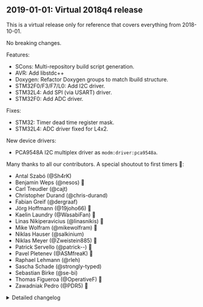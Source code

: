 ## 2019-01-01: Virtual 2018q4 release

This is a virtual release only for reference that covers everything from
2018-10-01.

No breaking changes.

Features:

- SCons: Multi-repository build script generation.
- AVR: Add libstdc++
- Doxygen: Refactor Doxygen groups to match lbuild structure.
- STM32F0/F3/F7/L0: Add I2C driver.
- STM32L4: Add SPI (via USART) driver.
- STM32F0: Add ADC driver.

Fixes:

- STM32: Timer dead time register mask.
- STM32L4: ADC driver fixed for L4x2.

New device drivers:

- PCA9548A I2C multiplex driver as `modm:driver:pca9548a`.

Many thanks to all our contributors.
A special shoutout to first timers 🎉:

- Antal Szabó (@Sh4rK)
- Benjamin Weps (@nesos) 🎉
- Carl Treudler (@cajt)
- Christopher Durand (@chris-durand)
- Fabian Greif (@dergraaf)
- Jörg Hoffmann (@19joho66) 🎉
- Kaelin Laundry (@WasabiFan) 🎉
- Linas Nikiperavicius (@linasnikis) 🎉
- Mike Wolfram (@mikewolfram) 🎉
- Niklas Hauser (@salkinium)
- Niklas Meyer (@Zweistein885) 🎉
- Patrick Servello (@patrick--) 🎉
- Pavel Pletenev (@ASMfreaK) 🎉
- Raphael Lehmann (@rleh)
- Sascha Schade (@strongly-typed)
- Sebastian Birke (@se-bi)
- Thomas Figueroa (@OperativeF) 🎉
- Zawadniak Pedro (@PDR5) 🎉

<details>
<summary>Detailed changelog</summary>

#### 2019-11-26: Add PCA9548A I2C multiplex driver

PR #81 -> 77ae899.  
Tested in hardware by @strongly-typed.

#### 2019-11-26: Add ADC driver for STM32F0

PR #132 -> af2b352.  
Tested in hardware by @cajt.

#### 2019-11-10: Add USART-SPI driver for STM32L4

PR #122 -> 544f6d3.  
Tested in hardware by @chris-durand.

#### 2019-11-06: Add I2C driver for STM32F0/F3/F7/L0

PR #118 -> e46e7df.  
Tested in hardware by @chris-durand.

#### 2019-10-15: Refactor Doxygen groups to match lbuild structure

PR #102 -> feb1f3c.  
Tested by @salkinium.

#### 2019-10-10: Add libstdc++ subset for AVR

PR #82 -> eba68a4.  
Tested in hardware by @chris-durand.

</details>

